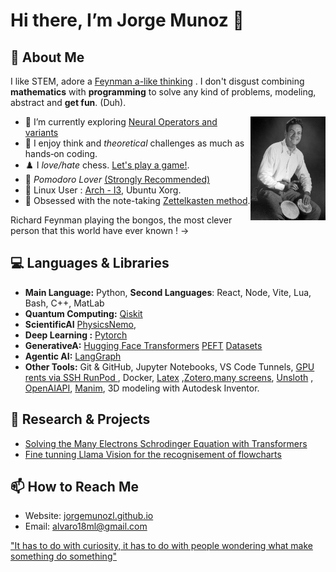 # Hi there, I’m Jorge Munoz 👋

## 🔭 About Me

I like STEM, adore a [Feynman a-like thinking](https://archive.org/details/surely-you-re-joking-mister-feynman-richard-feynman/page/10/mode/2up) . I don't disgust combining **mathematics** with **programming** to solve any kind of problems, modeling, abstract and **get fun**. (Duh).

<a> <img src="feynman-bongos.jpg" alt="Feynman and the bongos" width="120" align="right"/> </a>
* 🌱 I’m currently exploring [Neural Operators and variants](https://camlab-ethz.github.io/ai4s-course/)
* 🤔 I enjoy think and *theoretical* challenges as much as hands‑on coding. 
* ♟️ I *love/hate* chess. [Let's play a game!](https://www.chess.com/member/jorgemunozl).
* 🍅 *Pomodoro Lover* [(Strongly Recommended)](https://www.youtube.com/watch?v=sUwD3GRPJos)
* 🐧 Linux User : [Arch - I3](https://github.com/jorgemunozl/arch-i3-setup.git), Ubuntu Xorg.
* 🔮 Obsessed with the note-taking [Zettelkasten method](https://www.youtube.com/watch?v=E6ySG7xYgjY).

Richard Feynman playing the bongos, the most clever person that this world have ever known ! ->

## 💻 Languages & Libraries

* **Main Language:** Python, **Second Languages**: React, Node, Vite, Lua, Bash, C++, MatLab
* **Quantum Computing:** [Qiskit](https://qiskit-community.github.io/qiskit-nature/tutorials/11_quadratic_hamiltonian_and_slater_determinants.html)
* **ScientificAI** [PhysicsNemo](https://docs.nvidia.com/physicsnemo/latest/overview.html),
* **Deep  Learning :**  [Pytorch](https://docs.pytorch.org/docs/stable/index.html)
* **GenerativeA:** [Hugging Face Transformers](https://github.com/huggingface/transformers.git) [PEFT](https://github.com/huggingface/peft.git) [Datasets](https://github.com/huggingface/datasets.git)
* **Agentic AI:** [LangGraph](https://academy.langchain.com/?_gl=1*mi3mwc*_gcl_au*OTM1ODU4NjExLjE3NjEyNjQxNTc.*_ga*OTgyNjcwNzM0LjE3NjEyNjQxNTk.*_ga_47WX3HKKY2*czE3NjEyNjQxNTgkbzEkZzEkdDE3NjEyNjQxOTUkajIzJGwwJGgw)
* **Other Tools:** Git & GitHub, Jupyter Notebooks, VS Code Tunnels, [GPU rents via SSH RunPod ](https://console.runpod.io/)  , Docker, [Latex](https://github.com/jorgemunozl/arch-nvim-latex.git) ,[Zotero](https://github.com/jorgemunozl/syncZ.git),[many screens](https://github.com/jorgemunozl/input-leap-computer.git), [Unsloth](https://unsloth.ai/) , [OpenAIAPI](https://platform.openai.com/docs/guides/text), [Manim](https://www.manim.community/), 3D modeling with Autodesk Inventor.


## 🔬 Research & Projects

- [Solving the Many Electrons Schrodinger Equation with Transformers](https://jorgemunozl.github.io/portfolio/project_transformers)
- [Fine tunning Llama Vision for the recognisement of flowcharts](https://jorgemunozl.github.io/portfolio/project-flowcharts)
 
## 📫 How to Reach Me

* Website: [jorgemunozl.github.io](https://jorgemunozl.github.io)
* Email: [alvaro18ml@gmail.com](mailto:alvaro18ml@gmail.com)

["It has to do with curiosity, it has to do with people wondering what make something do something"](https://www.youtube.com/watch?v=JbesmfdUMkw)

